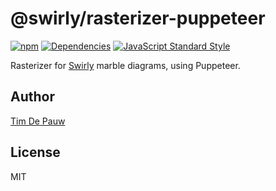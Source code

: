 # @swirly/rasterizer-puppeteer

[![npm](https://img.shields.io/npm/v/@swirly/rasterizer-puppeteer.svg)](https://www.npmjs.com/package/@swirly/rasterizer-puppeteer) [![Dependencies](https://david-dm.org/timdp/swirly/status.svg?path=packages/swirly-rasterizer-puppeteer)](https://david-dm.org/timdp/swirly?path=packages/swirly-rasterizer-puppeteer) [![JavaScript Standard Style](https://img.shields.io/badge/code%20style-standard-brightgreen.svg)](https://standardjs.com/)

Rasterizer for [Swirly](https://github.com/timdp/swirly) marble diagrams, using Puppeteer.

## Author

[Tim De Pauw](https://tmdpw.eu/)

## License

MIT
